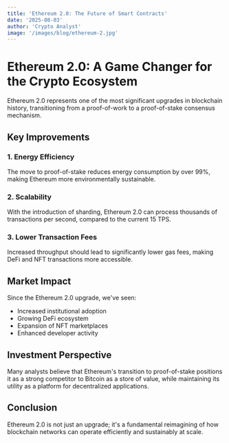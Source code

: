 ```yaml
---
title: 'Ethereum 2.0: The Future of Smart Contracts'
date: '2025-08-03'
author: 'Crypto Analyst'
image: '/images/blog/ethereum-2.jpg'
---
```


# Ethereum 2.0: A Game Changer for the Crypto Ecosystem

Ethereum 2.0 represents one of the most significant upgrades in blockchain history, transitioning from a proof-of-work to a proof-of-stake consensus mechanism.

## Key Improvements

### 1. Energy Efficiency
The move to proof-of-stake reduces energy consumption by over 99%, making Ethereum more environmentally sustainable.

### 2. Scalability
With the introduction of sharding, Ethereum 2.0 can process thousands of transactions per second, compared to the current 15 TPS.

### 3. Lower Transaction Fees
Increased throughput should lead to significantly lower gas fees, making DeFi and NFT transactions more accessible.

## Market Impact

Since the Ethereum 2.0 upgrade, we've seen:
- Increased institutional adoption
- Growing DeFi ecosystem
- Expansion of NFT marketplaces
- Enhanced developer activity

## Investment Perspective

Many analysts believe that Ethereum's transition to proof-of-stake positions it as a strong competitor to Bitcoin as a store of value, while maintaining its utility as a platform for decentralized applications.

## Conclusion

Ethereum 2.0 is not just an upgrade; it's a fundamental reimagining of how blockchain networks can operate efficiently and sustainably at scale.

